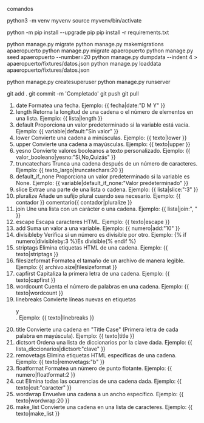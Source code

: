 comandos 

python3 -m venv myvenv
source myvenv/bin/activate

python -m pip install --upgrade pip
pip install -r requirements.txt

python manage.py migrate
python manage.py makemigrations apaeropuerto
python manage.py migrate apaeropuerto
python manage.py seed apaeropuerto --number=20
python manage.py dumpdata --indent 4 > apaeropuerto/fixtures/datos.json
python manage.py loaddata apaeropuerto/fixtures/datos.json

python manage.py createsuperuser
python manage.py runserver

git add .
git commit -m 'Completado'
git push
git pull

1. date
Formatea una fecha.
Ejemplo: {{ fecha|date:"D M Y" }}
2. length
Retorna la longitud de una cadena o el número de elementos en una lista.
Ejemplo: {{ lista|length }}
3. default
Proporciona un valor predeterminado si la variable está vacía.
Ejemplo: {{ variable|default:"Sin valor" }}
4. lower
Convierte una cadena a minúsculas.
Ejemplo: {{ texto|lower }}
5. upper
Convierte una cadena a mayúsculas.
Ejemplo: {{ texto|upper }}
6. yesno
Convierte valores booleanos a texto personalizado.
Ejemplo: {{ valor_booleano|yesno:"Sí,No,Quizás" }}
7. truncatechars
Trunca una cadena después de un número de caracteres.
Ejemplo: {{ texto_largo|truncatechars:20 }}
8. default_if_none
Proporciona un valor predeterminado si la variable es None.
Ejemplo: {{ variable|default_if_none:"Valor predeterminado" }}
9. slice
Extrae una parte de una lista o cadena.
Ejemplo: {{ lista|slice:":3" }}
10. pluralize
Añade un sufijo plural cuando sea necesario.
Ejemplo: {{ contador }} comentario{{ contador|pluralize }}
11. join
Une una lista con un carácter o una cadena.
Ejemplo: {{ lista|join:", " }}
12. escape
Escapa caracteres HTML.
Ejemplo: {{ texto|escape }}
13. add
Suma un valor a una variable.
Ejemplo: {{ numero|add:"10" }}
14. divisibleby
Verifica si un número es divisible por otro.
Ejemplo: {% if numero|divisibleby:3 %}Es divisible{% endif %}
15. striptags
Elimina etiquetas HTML de una cadena.
Ejemplo: {{ texto|striptags }}
16. filesizeformat
Formatea el tamaño de un archivo de manera legible.
Ejemplo: {{ archivo.size|filesizeformat }}
17. capfirst
Capitaliza la primera letra de una cadena.
Ejemplo: {{ texto|capfirst }}
18. wordcount
Cuenta el número de palabras en una cadena.
Ejemplo: {{ texto|wordcount }}
19. linebreaks
Convierte líneas nuevas en etiquetas <p> y <br>.
Ejemplo: {{ texto|linebreaks }}
20. title
Convierte una cadena en "Title Case" (Primera letra de cada palabra en mayúscula).
Ejemplo: {{ texto|title }}
21. dictsort
Ordena una lista de diccionarios por la clave dada.
Ejemplo: {{ lista_diccionarios|dictsort:"clave" }}
22. removetags
Elimina etiquetas HTML específicas de una cadena.
Ejemplo: {{ texto|removetags:"b" }}
23. floatformat
Formatea un número de punto flotante.
Ejemplo: {{ numero|floatformat:2 }}
24. cut
Elimina todas las ocurrencias de una cadena dada.
Ejemplo: {{ texto|cut:"caracter" }}
25. wordwrap
Envuelve una cadena a un ancho específico.
Ejemplo: {{ texto|wordwrap:20 }}
26. make_list
Convierte una cadena en una lista de caracteres.
Ejemplo: {{ texto|make_list }}